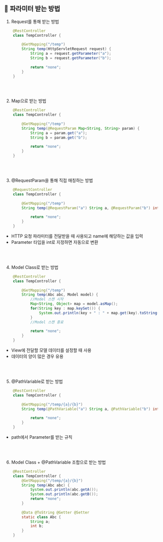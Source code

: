 ## 🏸 파라미터 받는 방법

1. Request를 통해 받는 방법

```java
    @RestController
    class TempController {
    	
        @GetMapping("/temp")
        String temp(HttpServletRequest request) {
        	String a = request.getParameter("a");
            String b = request.getParameter("b");
            
            return "none";
        }
    }
```
<br/>
<br/>

2. Map으로 받는 방법

```java
    @RestController
    class TempController {
    
    	@GetMapping("/temp")
        String temp(@RequestParam Map<String, String> param) {
        	String a = param.get("a");
        	String b = param.get("b");
        
        	return "none";
    	}
    }
```
<br/>
<br/>

3. @RequestParam을 통해 직접 매칭하는 방법

```java
    @RequestController
    class TempController {
    
    	@GetMapping("/temp")
        String temp(@RequestParam("a") String a, @RequestParam("b") int b) {
        	
            return "none";
        }
    }
```

- HTTP 요청 파라미터를 전달받을 때 사용되고 name에 해당하는 값을 입력
- Parameter 타입을 int로 지정하면 자동으로 변환

<br/>
<br/>

4. Model Class로 받는 방법

```java
    @RestController
    class TempController {
    
    	@GetMapping("/temp")
    	String temp(Abc abc, Model model) {
    		//Model 스캔 시작
        	Map<String, Object> map = model.asMap();
        	for(String key : map.keySet()) {
        		System.out.println(key + " : " + map.get(key).toString());
        	}
        	//Model 스캔 종료
        
        	return "none";
    	}
    }
```

- View에 전달할 모델 데이터를 설정할 때 사용
- 데이터의 양이 많은 경우 유용

<br/>
<br/>

5. @PathVariable로 받는 방법

```java
    @RestController
    class TempController {
    	
        @GetMapping("/temp/{a}/{b}")
        String temp(@PathVariable("a") String a, @PathVariable("b") int b) {
        	
            return "none";
        }
    }
```

- path에서 Parameter를 받는 규칙

<br/>
<br/>

6. Model Class + @PathVariable 조합으로 받는 방법

```java
    @RestController
    class TempController {
    	@GetMapping("/temp/{a}/{b}")
        String temp(Abc abc) {
        	System.out.println(abc.getA());
            System.out.println(abc.getB());
            return "none";
        }
        
        @Data @ToString @Getter @Setter
        static class Abc {
        	String a;
            int b;
        }
    }
```
